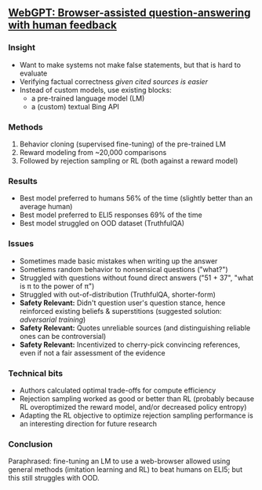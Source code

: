 ## [WebGPT: Browser-assisted question-answering with human feedback](https://arxiv.org/abs/2112.09332)

### Insight
* Want to make systems not make false statements, but that is hard to evaluate
* Verifying factual correctness _given cited sources_ *is easier*
* Instead of custom models, use existing blocks:
  *  a pre-trained language model (LM)
  *  a (custom) textual Bing API

### Methods
1. Behavior cloning (supervised fine-tuning) of the pre-trained LM
2. Reward modeling from ~20,000 comparisons
3. Followed by rejection sampling or RL (both against a reward model)

### Results
* Best model preferred to humans 56% of the time (slightly better than an average human)
* Best model preferred to ELI5 responses 69% of the time
* Best model struggled on OOD dataset (TruthfulQA)

### Issues
* Sometimes made basic mistakes when writing up the answer
* Sometiems random behavior to nonsensical questions ("what?")
* Struggled with questions without found direct answers ("51 + 37", "what is π to the power of π")
* Struggled with out-of-distribution (TruthfulQA, shorter-form)
* **Safety Relevant:** Didn't question user's question stance, hence reinforced existing beliefs & superstitions (suggested solution: _adversarial training_)
* **Safety Relevant:** Quotes unreliable sources (and distinguishing reliable ones can be controversial)
* **Safety Relevant:** Incentivized to cherry-pick convincing references, even if not a fair assessment of the evidence

### Technical bits
* Authors calculated optimal trade-offs for compute efficiency
* Rejection sampling worked as good or better than RL (probably because RL overoptimized the reward model, and/or decreased policy entropy)
* Adapting the RL objective to optimize rejection sampling performance is an interesting direction for future research

### Conclusion
Paraphrased: fine-tuning an LM to use a web-browser allowed using general methods (imitation learning and RL) to beat humans on ELI5; but this still struggles with OOD.




